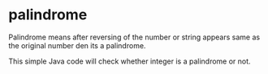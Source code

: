 # palindrome
Palindrome means after reversing of the number or string appears same as the original number den its a palindrome.

This simple Java code will check whether integer is a palindrome or not. 
